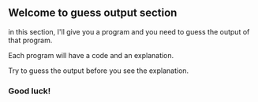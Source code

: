 ## Welcome to guess output section

in this section, I'll give you a program and you need to guess the output of that program.

Each program will have a code and an explanation.

Try to guess the output before you see the explanation.

### Good luck!